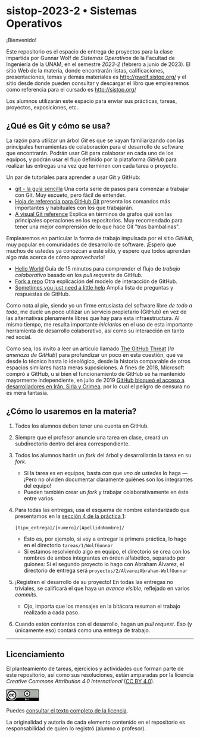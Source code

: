 # sistop-2023-2 • Sistemas Operativos #

¡Bienvenido!

Este repositorio es el espacio de entrega de proyectos para la clase
impartida por Gunnar Wolf de *Sistemas Operativos* de la Facultad de
Ingeniería de la UNAM, en el semestre *2023-2* (febrero a junio
de 2023). El sitio Web de la materia, donde encontrarán listas,
calificaciones, presentaciones, temas y demás materiales es
http://gwolf.sistop.org/ y el sitio desde donde pueden consultar y
descargar el libro que emplearemos como referencia para el cursado es
http://sistop.org/

Los alumnos utilizarán este espacio para enviar sus prácticas, tareas,
proyectos, exposiciones, etc..

## ¿Qué es Git y cómo se usa? ##

La razón para utilizar un árbol *Git* es que se vayan familiarizando
con las principales herramientas de colaboración para el desarrollo de
software que encontrarán. Podrán usar Git para colaborar en cada uno
de los equipos, y podrán usar el flujo definido por la plataforma
*GitHub* para realizar las entregas una vez que terminen con cada
tarea o proyecto.

Un par de tutoriales para aprender a usar Git y GitHub:

* [git - la guía sencilla](https://rogerdudler.github.io/git-guide/index.es.html)
  Una corta serie de pasos para comenzar a trabajar con Git. Muy
  escueto, pero fácil de entender.
* [Hoja de referencia para GitHub
  Git](https://training.github.com/downloads/es_ES/github-git-cheat-sheet.pdf)
  presenta los comandos más importantes y habituales con los que trabajarán.
* [A visual Git reference](https://marklodato.github.io/visual-git-guide/index-es.html)
  Explica en términos de grafos qué son las principales operaciones en
  los repositorios. Muy recomendado para tener una mejor comprensión
  de lo que hace Git "tras bambalinas".

Emplearemos en particular la forma de trabajo impulsada por el sitio
*GitHub*, muy popular en comunidades de desarrollo de software. ¡Espero
que muchos de ustedes ya conozcan a este sitio, y espero que todos
aprendan algo más acerca de cómo aprovecharlo!

* [Hello World](https://guides.github.com/activities/hello-world/)
  Guía de 15 minutos para comprender el flujo de *trabajo
  colaborativo* basado en los *pull requests* de GitHub.
* [Fork a repo](https://help.github.com/articles/fork-a-repo/)
  Otra explicación del modelo de interacción de GitHub.
* [Sometimes you just need a little help](https://help.github.com/)
  Amplia lista de preguntas y respuestas de GitHub.

Como nota al pie, siendo yo un firme entusiasta del software libre *de
todo a todo*, me duele un poco utilizar un servicio propietario
(GitHub) en vez de las alternativas plenamente libres que hay para
esta infraestructura. Al mismo tiempo, me resulta importante
*iniciarlos* en el uso de esta importante herramienta de desarrollo
colaborativo, así como su interacción en tanto red social.

Como sea, los invito a leer un artículo llamado [The GitHub
Threat](https://carlchenet.com/the-github-threat/) (_la amenaza de
GitHub_) para profundizar un poco en esta cuestión, que va desde lo
técnico hasta lo ideológico, desde la historia comparable de otros
espacios similares hasta meras suposiciones. A fines de 2018,
Microsoft compró a GitHub, u si bien el funcionamiento de GitHub se ha
mantenido mayormente independiente, en julio de 2019 [GitHub bloqueó
el acceso a desarrolladores en Irán, Siria y
Crimea](https://techcrunch.com/2019/07/29/github-ban-sanctioned-countries/),
por lo cual el peligro de censura no es mera fantasía.

## ¿Cómo lo usaremos en la materia? ##

1. Todos los alumnos deben tener una cuenta en GitHub.
2. Siempre que el profesor anuncie una tarea en clase, creará un
   subdirectorio dentro del área correspondiente.
3. Todos los alumnos harán un *fork* del árbol y desarrollarán la
   tarea en su *fork*.
    * Si la tarea es en equipos, basta con que *uno de ustedes* lo
      haga — ¡Pero no olviden documentar claramente quiénes son los
      integrantes del equipo!
    * Pueden también crear un *fork* y trabajar colaborativamente en éste
      entre varios.
4. Para todas las entregas, usa el esquema de nombre estandarizado que
   presentamos en la
   [sección 4 de la práctica 1](https://github.com/unamfi/sistop-2023-2/tree/main/practicas/1/README.md):
   
       [tipo_entrega]/[numero]/[ApellidoNombre]/

    * Esto es, por ejemplo, si voy a entregar la primera práctica,
      lo hago en el directorio `tareas/1/WolfGunnar`
    * Si estamos resolviendo algo en equipo, el directorio se crea con
      los nombres de ambos integrantes en órden alfabético, separado
      por guiones: Si el segundo proyecto lo hago con Abraham Álvarez,
      el directorio de entrega será
      `proyectos/2/AlvarezAbraham-WolfGunnar`
5. ¡Registren el desarrollo de su proyecto! En todas las entregas no
   triviales, se calificará el que haya un *avance visible*, reflejado
   en varios *commits*.
    * Ojo, importa que los mensajes en la bitácora resuman el trabajo
      realizado a cada paso.
6. Cuando estén contantos con el desarrollo, hagan un *pull
   request*. Eso (y únicamente eso) contará como una entrega de
   trabajo.

-----

## Licenciamiento ##

El planteamiento de tareas, ejercicios y actividades que forman parte
de este repositorio, así como sus resoluciones, están amparadas por la
licencia _Creative Commons Attribution 4.0 International_
([CC BY 4.0](https://creativecommons.org/licenses/by/4.0/)).

![CC BY 4.0](./CCBY4.0_88x31.png "CC BY 4.0")

Puedes [consultar el texto completo de la licencia](./COPYING.md).

La originalidad y autoría de cada elemento contenido en el repositorio
es responsabilidad de quien lo registró (alumno o profesor).
